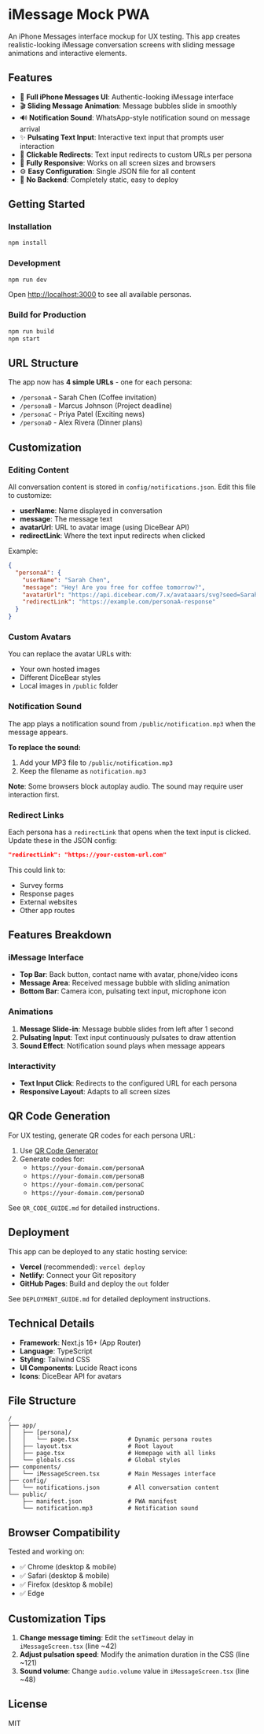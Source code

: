 # iMessage Mock PWA

An iPhone Messages interface mockup for UX testing. This app creates realistic-looking iMessage conversation screens with sliding message animations and interactive elements.

## Features

- 📱 **Full iPhone Messages UI**: Authentic-looking iMessage interface
- 🎬 **Sliding Message Animation**: Message bubbles slide in smoothly
- 🔊 **Notification Sound**: WhatsApp-style notification sound on message arrival
- ✨ **Pulsating Text Input**: Interactive text input that prompts user interaction
- 🔗 **Clickable Redirects**: Text input redirects to custom URLs per persona
- 📐 **Fully Responsive**: Works on all screen sizes and browsers
- ⚙️ **Easy Configuration**: Single JSON file for all content
- 🚫 **No Backend**: Completely static, easy to deploy

## Getting Started

### Installation

```bash
npm install
```

### Development

```bash
npm run dev
```

Open [http://localhost:3000](http://localhost:3000) to see all available personas.

### Build for Production

```bash
npm run build
npm start
```

## URL Structure

The app now has **4 simple URLs** - one for each persona:

- `/personaA` - Sarah Chen (Coffee invitation)
- `/personaB` - Marcus Johnson (Project deadline)
- `/personaC` - Priya Patel (Exciting news)
- `/personaD` - Alex Rivera (Dinner plans)

## Customization

### Editing Content

All conversation content is stored in `config/notifications.json`. Edit this file to customize:

- **userName**: Name displayed in conversation
- **message**: The message text
- **avatarUrl**: URL to avatar image (using DiceBear API)
- **redirectLink**: Where the text input redirects when clicked

Example:

```json
{
  "personaA": {
    "userName": "Sarah Chen",
    "message": "Hey! Are you free for coffee tomorrow?",
    "avatarUrl": "https://api.dicebear.com/7.x/avataaars/svg?seed=SarahChen",
    "redirectLink": "https://example.com/personaA-response"
  }
}
```

### Custom Avatars

You can replace the avatar URLs with:
- Your own hosted images
- Different DiceBear styles
- Local images in `/public` folder

### Notification Sound

The app plays a notification sound from `/public/notification.mp3` when the message appears.

**To replace the sound:**
1. Add your MP3 file to `/public/notification.mp3`
2. Keep the filename as `notification.mp3`

**Note**: Some browsers block autoplay audio. The sound may require user interaction first.

### Redirect Links

Each persona has a `redirectLink` that opens when the text input is clicked. Update these in the JSON config:

```json
"redirectLink": "https://your-custom-url.com"
```

This could link to:
- Survey forms
- Response pages
- External websites
- Other app routes

## Features Breakdown

### iMessage Interface

- **Top Bar**: Back button, contact name with avatar, phone/video icons
- **Message Area**: Received message bubble with sliding animation
- **Bottom Bar**: Camera icon, pulsating text input, microphone icon

### Animations

1. **Message Slide-in**: Message bubble slides from left after 1 second
2. **Pulsating Input**: Text input continuously pulsates to draw attention
3. **Sound Effect**: Notification sound plays when message appears

### Interactivity

- **Text Input Click**: Redirects to the configured URL for each persona
- **Responsive Layout**: Adapts to all screen sizes

## QR Code Generation

For UX testing, generate QR codes for each persona URL:

1. Use [QR Code Generator](https://www.qr-code-generator.com/)
2. Generate codes for:
   - `https://your-domain.com/personaA`
   - `https://your-domain.com/personaB`
   - `https://your-domain.com/personaC`
   - `https://your-domain.com/personaD`

See `QR_CODE_GUIDE.md` for detailed instructions.

## Deployment

This app can be deployed to any static hosting service:

- **Vercel** (recommended): `vercel deploy`
- **Netlify**: Connect your Git repository
- **GitHub Pages**: Build and deploy the `out` folder

See `DEPLOYMENT_GUIDE.md` for detailed deployment instructions.

## Technical Details

- **Framework**: Next.js 16+ (App Router)
- **Language**: TypeScript
- **Styling**: Tailwind CSS
- **UI Components**: Lucide React icons
- **Icons**: DiceBear API for avatars

## File Structure

```
/
├── app/
│   ├── [persona]/
│   │   └── page.tsx              # Dynamic persona routes
│   ├── layout.tsx                # Root layout
│   ├── page.tsx                  # Homepage with all links
│   └── globals.css               # Global styles
├── components/
│   └── iMessageScreen.tsx        # Main Messages interface
├── config/
│   └── notifications.json        # All conversation content
└── public/
    ├── manifest.json             # PWA manifest
    └── notification.mp3          # Notification sound
```

## Browser Compatibility

Tested and working on:
- ✅ Chrome (desktop & mobile)
- ✅ Safari (desktop & mobile)
- ✅ Firefox (desktop & mobile)
- ✅ Edge

## Customization Tips

1. **Change message timing**: Edit the `setTimeout` delay in `iMessageScreen.tsx` (line ~42)
2. **Adjust pulsation speed**: Modify the animation duration in the CSS (line ~121)
3. **Sound volume**: Change `audio.volume` value in `iMessageScreen.tsx` (line ~48)

## License

MIT
